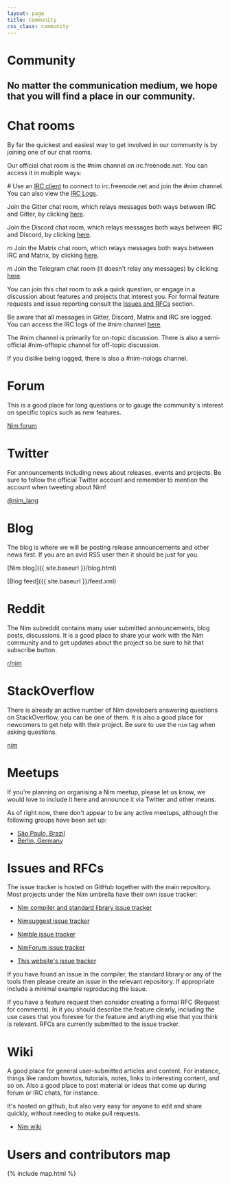 ```yaml
---
layout: page
title: Community
css_class: community
---
```


<h1 class="text-centered page-title main-heading">Community</h1>

<h2 class="text-centered page-subtitle">
  No matter the communication medium, we hope that you will find a place in
  our community.
</h2>

# Chat rooms

By far the quickest and easiest way to get involved in our community is
by joining one of our chat rooms.

Our official chat room is the #nim channel on irc.freenode.net. You can
access it in multiple ways:

<i class="fc fa-irc li" aria-hidden="true">#</i>
Use an [IRC client](https://en.wikipedia.org/wiki/Internet_Relay_Chat#Clients)
to connect to irc.freenode.net and join the #nim channel. You can also view
the [IRC Logs](https://irclogs.nim-lang.org).

<i class="fab fa-gitter black li" aria-hidden="true"></i>
Join the Gitter chat room, which relays messages both ways between IRC and
Gitter, by clicking [here](https://gitter.im/nim-lang/Nim).

<i class="fab fa-discord black li" aria-hidden="true"></i>
Join the Discord chat room, which relays messages both ways between IRC and
Discord, by clicking [here](https://discord.gg/ezDFDw2).

<i class="fab black li" aria-hidden="true">m</i>
Join the Matrix chat room, which relays messages both ways between IRC and 
Matrix, by clicking [here](https://matrix.to/#/#freenode_#nim:matrix.org).

<i class="fab fa-telegram black li" aria-hidden="true">m</i>
Join the Telegram chat room (it doesn't relay any messages) 
by clicking [here](https://t.me/nim_lang).

You can join this chat room to ask a quick question, or engage in a discussion
about features and projects that interest you. For formal feature requests and
issue reporting consult the [Issues and RFCs](#issues-and-rfcs) section.

Be aware that all messages in Gitter, Discord, Matrix and IRC are logged.
You can access the IRC logs of the #nim channel
[here](https://irclogs.nim-lang.org).

The #nim channel is primarily for on-topic discussion. There is also a
semi-official #nim-offtopic channel for off-topic discussion.

If you dislike being logged, there is also a #nim-nologs channel.

# Forum

This is a good place for long questions or to gauge the community's interest
on specific topics such as new features.

<i class="fa fa-comments" aria-hidden="true"></i>
[Nim forum](https://forum.nim-lang.org)

# Twitter

For announcements including news about releases, events and projects. Be sure
to follow the official Twitter account and remember to mention
the account when tweeting about Nim!

<i class="fab fa-twitter" aria-hidden="true"></i>
[@nim_lang](https://twitter.com/nim_lang)

# Blog

The blog is where we will be posting release announcements and other news first.
If you are an avid RSS user then it should be just for you.

<i class="fa fa-bullhorn" aria-hidden="true"></i>
[Nim blog]({{ site.baseurl }}/blog.html)

<i class="fa fa-rss" aria-hidden="true"></i>
[Blog feed]({{ site.baseurl }}/feed.xml)

# Reddit

The Nim subreddit contains many user submitted announcements, blog posts,
discussions. It is a good place to share your work with the Nim community and
to get updates about the project so be sure to hit that subscribe button.

<i class="fab fa-reddit" aria-hidden="true"></i>
[r/nim](https://reddit.com/r/nim)

# StackOverflow

There is already an active number of Nim developers answering questions on
StackOverflow, you can be one of them. It is also a good place for newcomers to
get help with their project. Be sure to use the ``nim`` tag when asking
questions.

<i class="fab fa-stack-overflow" aria-hidden="true"></i>
[nim](https://stackoverflow.com/questions/tagged/nim)

# Meetups

If you're planning on organising a Nim meetup, please let us know, we would
love to include it here and announce it via Twitter and other means.

As of right now, there don't appear to be any active meetups, although the
following groups have been set up:

* [São Paulo, Brazil](http://www.meetup.com/pt-BR/nim-br)
* [Berlin, Germany](https://www.meetup.com/The-Nim-Language-Meetup/)

# Issues and RFCs

The issue tracker is hosted on GitHub together with the main repository.
Most projects under the Nim umbrella have their own issue tracker:


* [Nim compiler and standard library issue tracker](https://github.com/nim-lang/Nim/issues)

* [Nimsuggest issue tracker](https://github.com/nim-lang/nimsuggest/issues)

* [Nimble issue tracker](https://github.com/nim-lang/nimble/issues)

* [NimForum issue tracker](https://github.com/nim-lang/nimsuggest/issues)

* [This website's issue tracker](https://github.com/nim-lang/website/issues)

If you have found an issue in the compiler, the standard library or any of
the tools then please create an issue in the relevant repository. If
appropriate include a minimal example reproducing the issue.

If you have a feature request then consider creating a formal RFC
(Request for comments). In it you should describe the feature clearly,
including the use cases that you foresee for the feature and anything else
that you think is relevant. RFCs are currently submitted to the
issue tracker.

# Wiki

A good place for general user-submitted articles and content. For instance,
things like random howtos, tutorials, notes, links to interesting content,
and so on. Also a good place to post material or ideas that come up during
forum or IRC chats, for instance.

It's hosted on github, but also very easy for anyone to edit and share
quickly, without needing to make pull requests.

* [Nim wiki](https://github.com/nim-lang/Nim/wiki)

# Users and contributors map

{% include map.html %}
